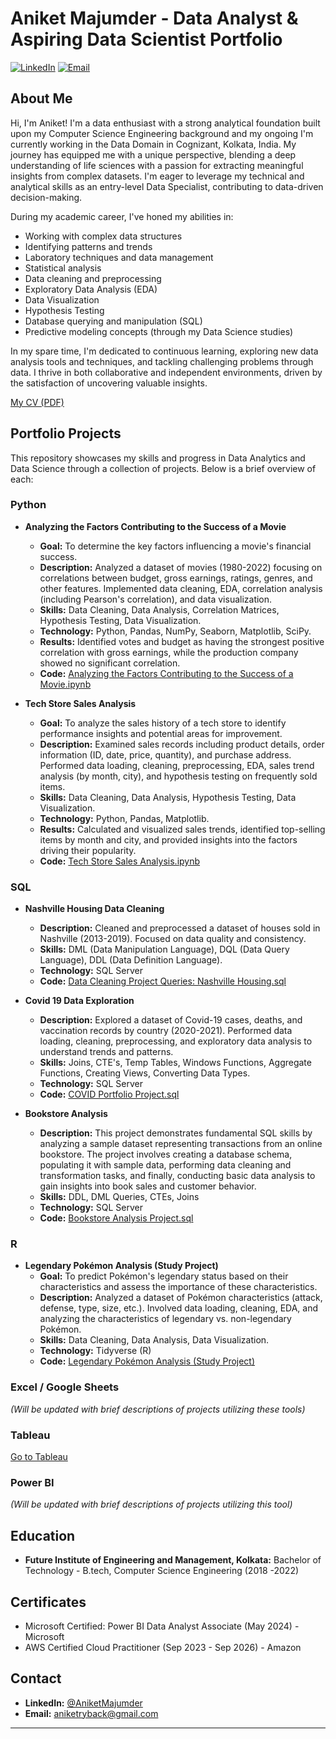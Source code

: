 # Aniket Majumder - Data Analyst & Aspiring Data Scientist Portfolio

[![LinkedIn](https://img.shields.io/badge/linkedin-%230077B5.svg?style=for-the-badge&logo=linkedin&logoColor=white)](http://www.linkedin.com/in/aniketmajumder)
[![Email](https://img.shields.io/badge/Gmail-aniketryback%40gmail.com-d44638?style=for-the-badge&logo=gmail&logoColor=white)](mailto:aniketryback@gmail.com)

## About Me

Hi, I'm Aniket! I'm a data enthusiast with a strong analytical foundation built upon my Computer Science Engineering background and my ongoing I'm currently working in the Data Domain in Cognizant, Kolkata, India.
My journey has equipped me with a unique perspective, blending a deep understanding of life sciences with a passion for extracting meaningful insights from complex datasets. I'm eager to leverage my technical and analytical skills as an entry-level Data Specialist, contributing to data-driven decision-making.

During my academic career, I've honed my abilities in:

* Working with complex data structures
* Identifying patterns and trends
* Laboratory techniques and data management
* Statistical analysis
* Data cleaning and preprocessing
* Exploratory Data Analysis (EDA)
* Data Visualization
* Hypothesis Testing
* Database querying and manipulation (SQL)
* Predictive modeling concepts (through my Data Science studies)

In my spare time, I'm dedicated to continuous learning, exploring new data analysis tools and techniques, and tackling challenging problems through data. I thrive in both collaborative and independent environments, driven by the satisfaction of uncovering valuable insights.

[My CV (PDF)](https://github.com/aniketryback/aniketryback/blob/main/Aniket%20Majumder%20CV.pdf)

## Portfolio Projects

This repository showcases my skills and progress in Data Analytics and Data Science through a collection of projects. Below is a brief overview of each:

### Python

* **Analyzing the Factors Contributing to the Success of a Movie**
    * **Goal:** To determine the key factors influencing a movie's financial success.
    * **Description:** Analyzed a dataset of movies (1980-2022) focusing on correlations between budget, gross earnings, ratings, genres, and other features. Implemented data cleaning, EDA, correlation analysis (including Pearson's correlation), and data visualization.
    * **Skills:** Data Cleaning, Data Analysis, Correlation Matrices, Hypothesis Testing, Data Visualization.
    * **Technology:** Python, Pandas, NumPy, Seaborn, Matplotlib, SciPy.
    * **Results:** Identified votes and budget as having the strongest positive correlation with gross earnings, while the production company showed no significant correlation.
    * **Code:** [Analyzing the Factors Contributing to the Success of a Movie.ipynb](link-to-your-movie-analysis-notebook)

* **Tech Store Sales Analysis**
    * **Goal:** To analyze the sales history of a tech store to identify performance insights and potential areas for improvement.
    * **Description:** Examined sales records including product details, order information (ID, date, price, quantity), and purchase address. Performed data loading, cleaning, preprocessing, EDA, sales trend analysis (by month, city), and hypothesis testing on frequently sold items.
    * **Skills:** Data Cleaning, Data Analysis, Hypothesis Testing, Data Visualization.
    * **Technology:** Python, Pandas, Matplotlib.
    * **Results:** Calculated and visualized sales trends, identified top-selling items by month and city, and provided insights into the factors driving their popularity.
    * **Code:** [Tech Store Sales Analysis.ipynb](link-to-your-tech-store-analysis-notebook)

### SQL

* **Nashville Housing Data Cleaning**
    * **Description:** Cleaned and preprocessed a dataset of houses sold in Nashville (2013-2019). Focused on data quality and consistency.
    * **Skills:** DML (Data Manipulation Language), DQL (Data Query Language), DDL (Data Definition Language).
    * **Technology:** SQL Server
    * **Code:** [Data Cleaning Project Queries: Nashville Housing.sql](link-to-your-nashville-housing-sql-file)

* **Covid 19 Data Exploration**
    * **Description:** Explored a dataset of Covid-19 cases, deaths, and vaccination records by country (2020-2021). Performed data loading, cleaning, preprocessing, and exploratory data analysis to understand trends and patterns.
    * **Skills:** Joins, CTE's, Temp Tables, Windows Functions, Aggregate Functions, Creating Views, Converting Data Types.
    * **Technology:** SQL Server
    * **Code:** [COVID Portfolio Project.sql](link-to-your-covid-sql-file)
 
* **Bookstore Analysis**
    * **Description:** This project demonstrates fundamental SQL skills by analyzing a sample dataset representing transactions from an online bookstore. The project involves creating a database schema, populating it with sample data, performing data cleaning and transformation tasks, and finally, conducting basic data analysis to gain insights into book sales and customer behavior.
    * **Skills:** DDL, DML Queries, CTEs, Joins
    * **Technology:** SQL Server
    * **Code:** [Bookstore Analysis Project.sql](https://github.com/aniketryback/SQL-Bookstore-Analysis)


### R

* **Legendary Pokémon Analysis (Study Project)**
    * **Goal:** To predict Pokémon's legendary status based on their characteristics and assess the importance of these characteristics.
    * **Description:** Analyzed a dataset of Pokémon characteristics (attack, defense, type, size, etc.). Involved data loading, cleaning, EDA, and analyzing the characteristics of legendary vs. non-legendary Pokémon.
    * **Skills:** Data Cleaning, Data Analysis, Data Visualization.
    * **Technology:** Tidyverse (R)
    * **Code:** [Legendary Pokémon Analysis (Study Project)](link-to-your-pokemon-r-project)

### Excel / Google Sheets

*(Will be updated with brief descriptions of projects utilizing these tools)*

### Tableau

[Go to Tableau](https://public.tableau.com/app/profile/aniket.majumder/vizzes)

### Power BI

*(Will be updated with brief descriptions of projects utilizing this tool)*

## Education

* **Future Institute of Engineering and Management, Kolkata:** Bachelor of Technology - B.tech, Computer Science Engineering (2018 -2022)

## Certificates

* Microsoft Certified: Power BI Data Analyst Associate (May 2024) - Microsoft
* AWS Certified Cloud Practitioner (Sep 2023 - Sep 2026) - Amazon

## Contact

* **LinkedIn:** [@AniketMajumder](http://www.linkedin.com/in/aniketmajumder)
* **Email:** [aniketryback@gmail.com](mailto:aniketryback@gmail.com)

---

